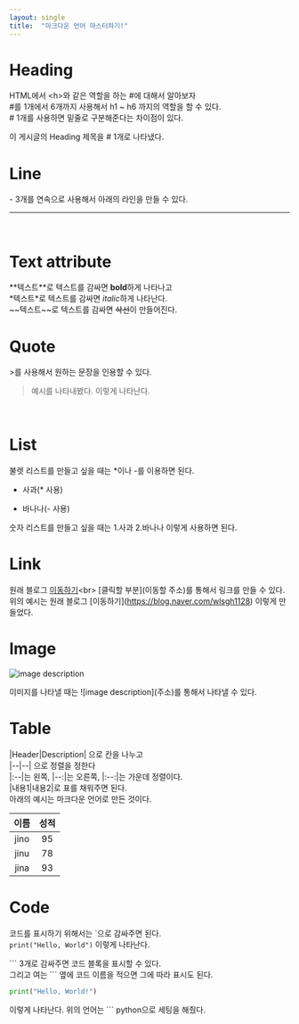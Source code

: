 ```yaml
---
layout: single
title:  "마크다운 언어 마스터하기!"
---
```


# Heading
HTML에서 \<h>와 같은 역할을 하는 #에 대해서 알아보자 <br>
\#를 1개에서 6개까지 사용해서 h1 ~ h6 까지의 역할을 할 수 있다. <br>
\# 1개를 사용하면 밑줄로 구분해준다는 차이점이 있다.

이 게시글의 Heading 제목을 \# 1개로 나타냈다.
<br>

# Line
\- 3개를 연속으로 사용해서 아래의 라인을 만들 수 있다.

---
<br>

# Text attribute
\**텍스트\**로 텍스트를 감싸면 **bold**하게 나타나고<br>
\*텍스트\*로 텍스트를 감싸면 *italic*하게 나타난다.<br>
\~~텍스트\~~로 텍스트를 감싸면 ~~삭선~~이 만들어진다.

# Quote
\>를 사용해서 원하는 문장을 인용할 수 있다.
> 예시를 나타내봤다. 이렇게 나타난다.

<br>

# List
불렛 리스트를 만들고 싶을 때는 \*이나 \-를 이용하면 된다.
* 사과(\* 사용)

- 바나나(\- 사용)

숫자 리스트를 만들고 싶을 때는 1.사과 2.바나나 이렇게 사용하면 된다.

# Link
원래 블로그 [이동하기]([http://www.naver.com/](https://blog.naver.com/wlsgh1128))<br>
[클릭할 부분](이동할 주소)를 통해서 링크를 만들 수 있다.
위의 예시는 원래 블로그 \[이동하기](https://blog.naver.com/wlsgh1128) 이렇게 만들었다.
<br>

# Image
![image description](https://search.pstatic.net/common/?src=http%3A%2F%2Fblogfiles.naver.net%2FMjAyMTA3MTZfNjIg%2FMDAxNjI2NDI1Mjc4MDA3.U2yLK-jD8H2jBbjFg3lyBbwzI8-25--hjGadNAgTxvMg.d7284pVcEQudfBvPt28Pe8wgpStIbYRGynmZNnUN0Zwg.JPEG.designmobel%2F21659320.jpg&type=a340)

이미지를 나타낼 때는 ![image description]\(주소)를 통해서 나타낼 수 있다.

# Table
\|Header|Description| 으로 칸을 나누고<br>
\|--|--| 으로 정렬을 정한다<br>
\|:--|는 왼쪽, |--:|는 오른쪽, |:--:|는 가운데 정렬이다.<br>
\|내용1|내용2|로 표를 채워주면 된다.<br>
아래의 예시는 마크다운 언어로 만든 것이다.

|이름|성적|
|:--:|:--:|
|jino|95|
|jinu|78|
|jina|93|

# Code
코드를 표시하기 위해서는 \`으로 감싸주면 된다.<br>
`print("Hello, World")` 이렇게 나타난다.<br>

\``` 3개로 감싸주면 코드 블록을 표시할 수 있다.<br>
그리고 여는 \``` 옆에 코드 이름을 적으면 그에 따라 표시도 된다.

``` python
print("Hello, World!")
```
이렇게 나타난다. 위의 언어는 \``` python으로 세팅을 해줬다.
